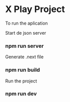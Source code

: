 # X Play Project

To run the aplication

Start de json server
### npm run server

Generate .next file
### npm run build

Run the project
### npm run dev